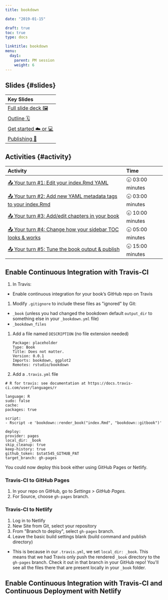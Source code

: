 ```yaml
---
title: bookdown

date: "2019-01-15"

draft: true
toc: true
type: docs

linktitle: bookdown
menu:
  day1:
    parent: PM session
    weight: 6
---
```





## Slides {#slides}

<table class="table table-hover table-condensed" style="margin-left: auto; margin-right: auto;">
 <thead>
  <tr>
   <th style="text-align:left;"> Key Slides </th>
  </tr>
 </thead>
<tbody>
  <tr>
   <td style="text-align:left;"> <a href="../../../slides/bookdown.html#1" style="     ">Full slide deck 🖼</a> </td>
  </tr>
  <tr>
   <td style="text-align:left;"> <a href="../../../slides/bookdown.html#outline" style="     ">Outline 🗓</a> </td>
  </tr>
  <tr>
   <td style="text-align:left;"> <a href="../../../slides/bookdown.html#start" style="     ">Get started ☁️ or 💻</a> </td>
  </tr>
  <tr>
   <td style="text-align:left;"> <a href="../../../slides/bookdown.html#publish" style="     ">Publishing 🚀</a> </td>
  </tr>
</tbody>
</table>


## Activities {#activity}


<table class="table table-hover table-condensed" style="margin-left: auto; margin-right: auto;">
 <thead>
  <tr>
   <th style="text-align:left;"> Activity </th>
   <th style="text-align:left;"> Time </th>
  </tr>
 </thead>
<tbody>
  <tr>
   <td style="text-align:left;"> <a href="../../../slides/bookdown.html#yourturn-1" style="     ">📤 Your turn #1: Edit your index.Rmd YAML</a> </td>
   <td style="text-align:left;"> 🕣 03:00 minutes </td>
  </tr>
  <tr>
   <td style="text-align:left;"> <a href="../../../slides/bookdown.html#yourturn-2" style="     ">📤 Your turn #2: Add new YAML metadata tags to your index.Rmd</a> </td>
   <td style="text-align:left;"> 🕣 03:00 minutes </td>
  </tr>
  <tr>
   <td style="text-align:left;"> <a href="../../../slides/bookdown.html#yourturn-3" style="     ">📤 Your turn #3: Add/edit chapters in your book</a> </td>
   <td style="text-align:left;"> 🕣 10:00 minutes </td>
  </tr>
  <tr>
   <td style="text-align:left;"> <a href="../../../slides/bookdown.html#yourturn-4" style="     ">📤 Your turn #4: Change how your sidebar TOC looks &amp; works</a> </td>
   <td style="text-align:left;"> 🕣 05:00 minutes </td>
  </tr>
  <tr>
   <td style="text-align:left;"> <a href="../../../slides/bookdown.html#yourturn-5" style="     ">📤 Your turn #5: Tune the book output &amp; publish</a> </td>
   <td style="text-align:left;"> 🕣 15:00 minutes </td>
  </tr>
</tbody>
</table>


## Enable Continuous Integration with Travis-CI 

1. In Travis:

  + Enable continuous integration for your book’s GitHub repo on Travis

1. Modify `.gitignore` to include these files as "ignored" by Git:

  + `_book` (unless you had changed the bookdown default `output_dir` to something else in your `_bookdown.yml` file)
  + `_bookdown_files`

1. Add a file named `DESCRIPTION` (no file extension needed)

    ```
    Package: placeholder
    Type: Book
    Title: Does not matter.
    Version: 0.0.1
    Imports: bookdown, ggplot2
    Remotes: rstudio/bookdown
    ```

1. Add a `.travis.yml` file

  ```
  # R for travis: see documentation at https://docs.travis-ci.com/user/languages/r
  
  language: R
  sudo: false
  cache:
  packages: true
  
  script:
  - Rscript -e 'bookdown::render_book("index.Rmd", "bookdown::gitbook")'
  
  deploy:
  provider: pages
  local_dir: _book
  skip_cleanup: true
  keep-history: true
  github_token: $stat545_GITHUB_PAT
  target_branch: gh-pages
  ```

You could now deploy this book either using GitHub Pages or Netlify.

### Travis-CI to GitHub Pages

1. In your repo on GitHub, go to *Settings > GitHub Pages.*
1. For Source, choose `gh-pages` branch.

### Travis-CI to Netlify

1. Log in to Netlify
1. New Site from Git, select your repository
1. From "Branch to deploy", select `gh-pages` branch.
1. Leave the basic build settings blank (build command and publish directory)
  + This is because in our `.travis.yml`, we set `local_dir: _book`. This means that we had Travis only push the rendered `_book` directory to the `gh-pages` branch. Check it out in that branch in your GitHub repo! You'll see all the files there that are present locally in your `_book` folder.


## Enable Continuous Integration with Travis-CI and Continuous Deployment with Netlify
